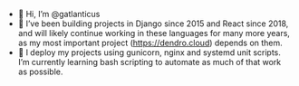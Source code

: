 - 👋 Hi, I’m @gatlanticus
- 👀 I’ve been building projects in Django since 2015 and React since 2018, and will likely continue working in these languages for many more years, as my most important project (https://dendro.cloud) depends on them.
- 🌱 I deploy my projects using gunicorn, nginx and systemd unit scripts. I’m currently learning bash scripting to automate as much of that work as possible.

<!---
gatlanticus/gatlanticus is a ✨ special ✨ repository because its `README.md` (this file) appears on your GitHub profile.
You can click the Preview link to take a look at your changes.
--->
